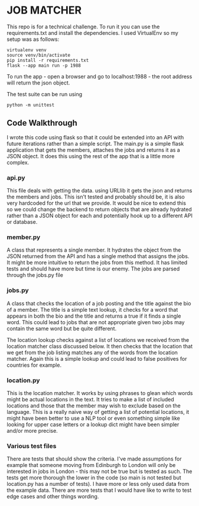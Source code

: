 # JOB MATCHER

This repo is for a technical challenge. To run it you can use the requirements.txt and install the dependencies. I used VirtualEnv so my setup was as follows:

```
virtualenv venv
source venv/bin/activate
pip install -r requirements.txt
flask --app main run -p 1988
```

To run the app  - open a browser and go to localhost:1988 - the root address will return the json object.

The test suite can be run using

```
python -m unittest
```

## Code Walkthrough

I wrote this code using flask so that it could be extended into an API with future iterations rather than a simple script. The main.py is a simple flask application that gets the members, attaches the jobs and returns it as a JSON object. It does this using the rest of the app that is a little more complex.

### api.py

This file deals with getting the data. using URLlib it gets the json and returns the members and jobs. This isn't tested and probably should be, it is also very hardcoded for the url that we provide. It would be nice to extend this so we could change the backend to return objects that are already hydrated rather than a JSON object for each and potentially hook up to a different API or database.

### member.py

A class that represents a single member. It hydrates the object from the JSON returned from the API and has a single method that assigns the jobs. It might be more intuitive to return the jobs from this method. It has limited tests and should have more but time is our enemy. The jobs are parsed through the jobs.py file

### jobs.py

A class that checks the location of a job posting and the title against the bio of a member. The title is a simple text lookup, it checks for a word that appears in both the bio and the title and returns a true if it finds a single word. This could lead to jobs that are not appropriate given two jobs may contain the same word but be quite different.

The location lookup checks against a list of locations we received from the location matcher class discussed below. It then checks that the location that we get from the job listing matches any of the words from the location matcher. Again this is a simple lookup and could lead to false positives for countries for example.

### location.py

This is the location matcher. It works by using phrases to glean which words might be actual locations in the text. It tries to make a list of included locations and those that the member may wish to exclude based on the language. This is a really naive way of getting a list of potential locations, it might have been better to use a NLP tool or even something simple like looking for upper case letters or a lookup dict might have been simpler and/or more precise.

### Various test files

There are tests that should show the criteria. I've made assumptions for example that someone moving from Edinburgh to London will only be interested in jobs in London - this may not be true but is tested as such. The tests get more thorough the lower in the code (so main is not tested but location.py has a number of tests). I have more or less only used data from the example data. There are more tests that I would have like to write to test edge cases and other things wording.
